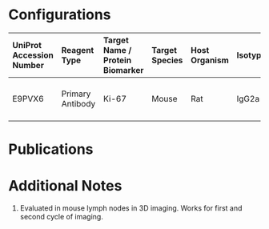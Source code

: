# Configurations

| UniProt Accession Number   | Reagent Type     | Target Name / Protein Biomarker   | Target Species   | Host Organism   | Isotype   | Clonality   | Vendor                   | Catalog Number   | Conjugate   | RRID        | Availability   | Method    | Tissue Preservation   | Target Tissue   | Tissue State   | Detergent        | Antigen Retrieval Conditions   | Dye Inactivation Conditions   | Recommend   | Agree               | Disagree   | Contributor         | Notes       |
|:---------------------------|:-----------------|:----------------------------------|:-----------------|:----------------|:----------|:------------|:-------------------------|:-----------------|:------------|:------------|:---------------|:----------|:----------------------|:----------------|:---------------|:-----------------|:-------------------------------|:------------------------------|:------------|:--------------------|:-----------|:--------------------|:------------|
| E9PVX6                     | Primary Antibody | Ki-67                             | Mouse            | Rat             | IgG2a     | SolA15      | Thermo Fisher Scientific | 48-5698-80       | eF450       | AB_11151155 | Stock          | Ce3D-IBEX | 4% PFA Fixed Agarose  | Lymph Node      | NA             | 1:10 BD PermWash | NA                             | 1 mg/ml LiBH4 1 hour          | Yes         | 0000-0002-0835-911X | NA         | 0000-0002-0835-911X | [1](#notes) |

# Publications



# Additional Notes

<a name="notes"></a>
1. Evaluated in mouse lymph nodes in 3D imaging. Works for first and second cycle of imaging.
